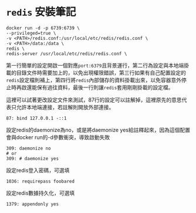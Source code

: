 # `redis` 安裝筆記
```
docker run -d -p 6739:6739 \
--privileged=true \
-v <PATH>/redis.conf:/usr/local/etc/redis/redis.conf \
-v <PATH>/data:/data \
redis \
redis-server /usr/local/etc/redis/redis.conf \
```
第一行簡單的設定開啟一個對應`port:6379`且背景運行，第二行為設定與本地端掛載的目錄文件時需要加上的，以免出現權限錯誤，第三行如果有自己配置設定的`redis`設定檔則補上，第四行將`redis`內部儲存的資料掛載出來，以免容器意外停止時再啟還能保有過往資料，最後一行則讓`redis`套用剛剛掛載的設定檔。

這裡可以試著更改設定文件來測試，87行的設定可以註解掉，這裡原先的意思代表只允許本地端連接，若註解則開放外部連接。
```
87: bind 127.0.0.1 -::1
```
設定redis的daemonize為no，或是將daemonize yes給註釋起來，因為這個配置會與docker run的-d參數衝突，導致啟動失敗
```
309: daemonize no
# or
309: # daemonize yes
```
設定redis登入密碼，可選填
```
1036: requirepass foobared
```
設定redis數據持久化，可選填
```
1379: appendonly yes
```

